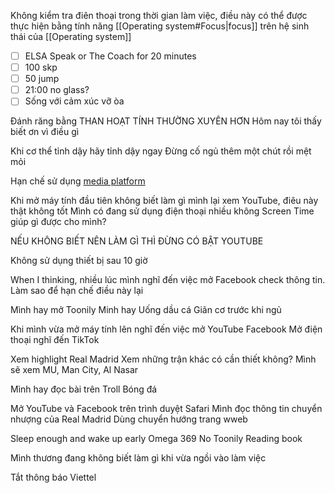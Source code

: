 Không kiểm tra điên thoại trong thời gian làm việc, điều này có thể được thực hiện bằng tính năng [[Operating system#Focus|focus]] trên hệ sinh thái của [[Operating system]]

- [ ] ELSA Speak or The Coach for 20 minutes
- [ ] 100 skp
- [ ] 50 jump
- [ ] 21:00 no glass?
- [ ] Sống với cảm xúc vỡ òa

Đánh răng bằng THAN HOẠT TÍNH THƯỜNG XUYÊN HƠN
Hôm nay tôi thấy biết ơn vì điều gì

Khi cơ thể tỉnh dậy hãy tỉnh dậy ngay
Đừng cố ngủ thêm một chút rồi mệt mỏi

Hạn chế sử dụng [media platform](Media)

Khi mở máy tính đầu tiên không biết làm gì mình lại xem YouTube, điêu này thật không tốt
Mình có đang sử dụng điện thoại nhiều không
Screen Time giúp gì được cho mình?

NẾU KHÔNG BIẾT NÊN LÀM GÌ THÌ ĐỪNG CÓ BẬT YOUTUBE

Không sử dụng thiết bị sau 10 giờ

When I thinking, nhiều lúc mình nghĩ đến việc mở Facebook check thông tin. Làm sao để hạn chế điều này lại

Mình hay mở Toonily
Minh hay 
Uống dầu cá
Giãn cơ trước khi ngủ

Khi mình vừa mở máy tính lên nghĩ đến việc mở YouTube Facebook 
Mở điện thoại nghĩ đến TikTok

Xem highlight Real Madrid 
Xem những trận khác có cần thiết không?
Mình sẽ xem MU, Man City, Al Nasar

Mình hay đọc bài trên Troll Bóng đá

Mở YouTube và Facebook trên trình duyệt Safari
Mình đọc thông tin chuyển nhượng của Real Madrid
Dùng chuyển hướng trang wweb

Sleep enough and wake up early
Omega 369
No Toonily
Reading book

Mình thương đang không biết làm gì khi vừa ngồi vào làm việc

Tắt thông báo Viettel